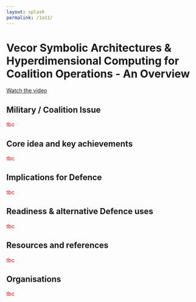 ```yaml
---
layout: splash
permalink: /1a11/
---
```


# Vecor Symbolic Architectures & Hyperdimensional Computing for Coalition Operations - An Overview

[Watch the video](https://ibm.box.com/v/Showcase-1a11-video)

## Military / Coalition Issue
<span style="color:red">tbc</span>

## Core idea and key achievements
<span style="color:red">tbc</span>

## Implications for Defence
<span style="color:red">tbc</span>

## Readiness & alternative Defence uses
<span style="color:red">tbc</span>

<!-- ![image info](/dais/achievements/images/1a02_figure1.jpg) -->

## Resources and references
<span style="color:red">tbc</span>

## Organisations
<span style="color:red">tbc</span>

